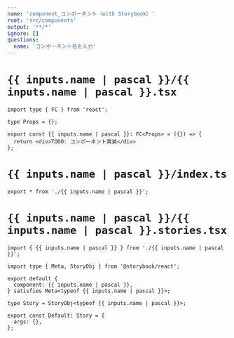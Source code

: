 ```yaml
---
name: 'component_コンポーネント（with Storybook）'
root: 'src/components'
output: '**/*'
ignore: []
questions:
  name: 'コンポーネント名を入力'
---
```


<!-- コンポーネント本体（ex. Hoge/Hoge.tsx） -->

# `{{ inputs.name | pascal }}/{{ inputs.name | pascal }}.tsx`

```tsx
import type { FC } from 'react';

type Props = {};

export const {{ inputs.name | pascal }}: FC<Props> = ({}) => {
  return <div>TODO: コンポーネント実装</div>
};
```

# `{{ inputs.name | pascal }}/index.ts`

```tsx
export * from './{{ inputs.name | pascal }}';
```

<!-- Storybook（ex. Hoge/Hoge.stories.tsx） -->

# `{{ inputs.name | pascal }}/{{ inputs.name | pascal }}.stories.tsx`

```tsx
import { {{ inputs.name | pascal }} } from './{{ inputs.name | pascal }}';

import type { Meta, StoryObj } from '@storybook/react';

export default {
  component: {{ inputs.name | pascal }},
} satisfies Meta<typeof {{ inputs.name | pascal }}>;

type Story = StoryObj<typeof {{ inputs.name | pascal }}>;

export const Default: Story = {
  args: {},
};
```
